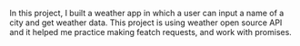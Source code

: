 In this project, I built a weather app in which a user can input a name of a city and get weather data. This project is using weather open source API and it helped me practice making featch requests, and work with promises. 